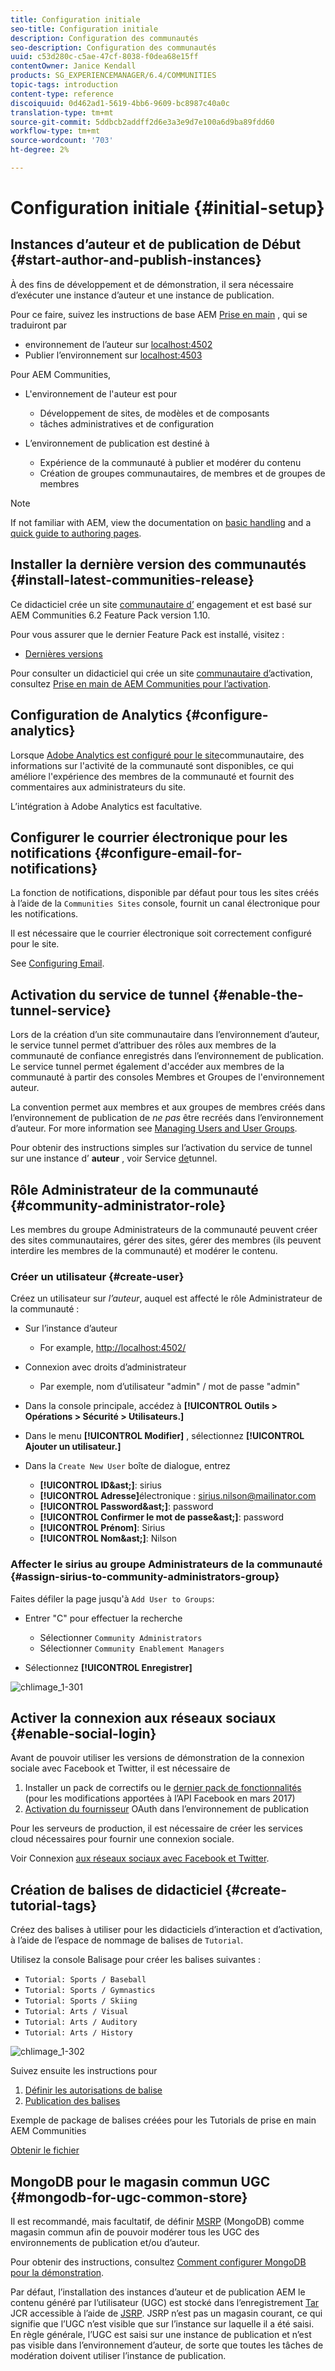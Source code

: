 ```yaml
---
title: Configuration initiale
seo-title: Configuration initiale
description: Configuration des communautés
seo-description: Configuration des communautés
uuid: c53d280c-c5ae-47cf-8038-f0dea68e15ff
contentOwner: Janice Kendall
products: SG_EXPERIENCEMANAGER/6.4/COMMUNITIES
topic-tags: introduction
content-type: reference
discoiquuid: 0d462ad1-5619-4bb6-9609-bc8987c40a0c
translation-type: tm+mt
source-git-commit: 5ddbcb2addff2d6e3a3e9d7e100a6d9ba89fdd60
workflow-type: tm+mt
source-wordcount: '703'
ht-degree: 2%

---
```



# Configuration initiale {#initial-setup}

## Instances d’auteur et de publication de Début {#start-author-and-publish-instances}

À des fins de développement et de démonstration, il sera nécessaire d’exécuter une instance d’auteur et une instance de publication.

Pour ce faire, suivez les instructions de base AEM [Prise en main](../../help/sites-deploying/deploy.md#getting-started) , qui se traduiront par

* environnement de l’auteur sur [localhost:4502](http://localhost:4502/)
* Publier l’environnement sur [localhost:4503](http://localhost:4503/)

Pour AEM Communities,

* L&#39;environnement de l&#39;auteur est pour

   * Développement de sites, de modèles et de composants
   * tâches administratives et de configuration

* L’environnement de publication est destiné à

   * Expérience de la communauté à publier et modérer du contenu
   * Création de groupes communautaires, de membres et de groupes de membres

>[!NOTE]
>
>If not familiar with AEM, view the documentation on [basic handling](../../help/sites-authoring/basic-handling.md) and a [quick guide to authoring pages](../../help/sites-authoring/qg-page-authoring.md).

## Installer la dernière version des communautés {#install-latest-communities-release}

Ce didacticiel crée un site [communautaire d’](overview.md#engagement-community) engagement et est basé sur AEM Communities 6.2 Feature Pack version 1.10.

Pour vous assurer que le dernier Feature Pack est installé, visitez :

* [Dernières versions](deploy-communities.md#latest-releases)

Pour consulter un didacticiel qui crée un site [communautaire d’](overview.md#enablement-community)activation, consultez [Prise en main de AEM Communities pour l’activation](getting-started-enablement.md).

## Configuration de Analytics {#configure-analytics}

Lorsque [Adobe Analytics est configuré pour le site](analytics.md)communautaire, des informations sur l&#39;activité de la communauté sont disponibles, ce qui améliore l&#39;expérience des membres de la communauté et fournit des commentaires aux administrateurs du site.

L’intégration à Adobe Analytics est facultative.

## Configurer le courrier électronique pour les notifications {#configure-email-for-notifications}

La fonction de notifications, disponible par défaut pour tous les sites créés à l’aide de la `Communities Sites` console, fournit un canal électronique pour les notifications.

Il est nécessaire que le courrier électronique soit correctement configuré pour le site.

See [Configuring Email](email.md).

## Activation du service de tunnel {#enable-the-tunnel-service}

Lors de la création d’un site communautaire dans l’environnement d’auteur, le service tunnel permet d’attribuer des rôles aux membres de la communauté de confiance enregistrés dans l’environnement de publication. Le service tunnel permet également d&#39;accéder aux membres de la communauté à partir des consoles [](members.md) Membres et Groupes de l&#39;environnement auteur.

La convention permet aux membres et aux groupes de membres créés dans l’environnement de publication de *ne pas* être recréés dans l’environnement d’auteur. For more information see [Managing Users and User Groups](users.md).

Pour obtenir des instructions simples sur l’activation du service de tunnel sur une instance d’ **auteur** , voir Service [de](deploy-communities.md#tunnel-service-on-author)tunnel.

## Rôle Administrateur de la communauté {#community-administrator-role}

Les membres du groupe Administrateurs de la communauté peuvent créer des sites communautaires, gérer des sites, gérer des membres (ils peuvent interdire les membres de la communauté) et modérer le contenu.

### Créer un utilisateur {#create-user}

Créez un utilisateur sur *l’auteur*, auquel est affecté le rôle Administrateur de la communauté :

* Sur l’instance d’auteur

   * For example, [http://localhost:4502/](http://localhost:4503/)

* Connexion avec droits d’administrateur

   * Par exemple, nom d’utilisateur &quot;admin&quot; / mot de passe &quot;admin&quot;

* Dans la console principale, accédez à **[!UICONTROL Outils > Opérations > Sécurité > Utilisateurs.]**
* Dans le menu **[!UICONTROL Modifier]** , sélectionnez **[!UICONTROL Ajouter un utilisateur.]**

* Dans la `Create New User` boîte de dialogue, entrez

   * **[!UICONTROL ID&amp;ast;]**: sirius
   * **[!UICONTROL Adresse]**&#x200B;électronique : sirius.nilson@mailinator.com
   * **[!UICONTROL Password&amp;ast;]**: password
   * **[!UICONTROL Confirmer le mot de passe&amp;ast;]**: password
   * **[!UICONTROL Prénom]**: Sirius
   * **[!UICONTROL Nom&amp;ast;]**: Nilson

### Affecter le sirius au groupe Administrateurs de la communauté {#assign-sirius-to-community-administrators-group}

Faites défiler la page jusqu&#39;à `Add User to Groups`:

* Entrer &quot;C&quot; pour effectuer la recherche

   * Sélectionner `Community Administrators`
   * Sélectionner `Community Enablement Managers`

* Sélectionnez **[!UICONTROL Enregistrer]**

![chlimage_1-301](assets/chlimage_1-301.png)

## Activer la connexion aux réseaux sociaux {#enable-social-login}

Avant de pouvoir utiliser les versions de démonstration de la connexion sociale avec Facebook et Twitter, il est nécessaire de

1. Installer un pack de correctifs ou le [dernier pack de fonctionnalités](deploy-communities.md#latestfeaturepack) (pour les modifications apportées à l’API Facebook en mars 2017)
1. [Activation du fournisseur](social-login.md#adobe-granite-oauth-authentication-handler) OAuth dans l’environnement de publication

Pour les serveurs de production, il est nécessaire de créer les services cloud nécessaires pour fournir une connexion sociale.

Voir Connexion [aux réseaux sociaux avec Facebook et Twitter](social-login.md).

## Création de balises de didacticiel {#create-tutorial-tags}

Créez des balises à utiliser pour les didacticiels d’interaction et d’activation, à l’aide de l’espace de nommage de balises de `Tutorial`.

Utilisez la console [](../../help/sites-administering/tags.md#tagging-console) Balisage pour créer les balises suivantes :

* `Tutorial: Sports / Baseball`
* `Tutorial: Sports / Gymnastics`
* `Tutorial: Sports / Skiing`
* `Tutorial: Arts / Visual`
* `Tutorial: Arts / Auditory`
* `Tutorial: Arts / History`

![chlimage_1-302](assets/chlimage_1-302.png)

Suivez ensuite les instructions pour

1. [Définir les autorisations de balise](../../help/sites-administering/tags.md#setting-tag-permissions)
1. [Publication des balises](../../help/sites-administering/tags.md#publishing-tags)

Exemple de package de balises créées pour les Tutorials de prise en main AEM Communities

[Obtenir le fichier](assets/tutorial_tags-v63.zip)

## MongoDB pour le magasin commun UGC {#mongodb-for-ugc-common-store}

Il est recommandé, mais facultatif, de définir [MSRP](msrp.md) (MongoDB) comme magasin [](working-with-srp.md) commun afin de pouvoir modérer tous les UGC des environnements de publication et/ou d’auteur.

Pour obtenir des instructions, consultez [Comment configurer MongoDB pour la démonstration](demo-mongo.md).

Par défaut, l’installation des instances d’auteur et de publication AEM le contenu généré par l’utilisateur (UGC) est stocké dans l’enregistrement [Tar](../../help/sites-deploying/platform.md) JCR accessible à l’aide de [JSRP](jsrp.md). JSRP n’est pas un magasin courant, ce qui signifie que l’UGC n’est visible que sur l’instance sur laquelle il a été saisi. En règle générale, l’UGC est saisi sur une instance de publication et n’est pas visible dans l’environnement d’auteur, de sorte que toutes les tâches de modération doivent utiliser l’instance de publication.